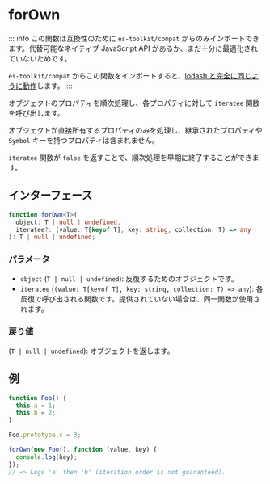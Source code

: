 # forOwn

::: info
この関数は互換性のために `es-toolkit/compat` からのみインポートできます。代替可能なネイティブ JavaScript API があるか、まだ十分に最適化されていないためです。

`es-toolkit/compat` からこの関数をインポートすると、[lodash と完全に同じように動作](../../../compatibility.md)します。
:::

オブジェクトのプロパティを順次処理し、各プロパティに対して `iteratee` 関数を呼び出します。

オブジェクトが直接所有するプロパティのみを処理し、継承されたプロパティや `Symbol` キーを持つプロパティは含まれません。

`iteratee` 関数が `false` を返すことで、順次処理を早期に終了することができます。

## インターフェース

```typescript
function forOwn<T>(
  object: T | null | undefined,
  iteratee?: (value: T[keyof T], key: string, collection: T) => any
): T | null | undefined;
```

### パラメータ

- `object` (`T | null | undefined`): 反復するためのオブジェクトです。
- `iteratee` (`(value: T[keyof T], key: string, collection: T) => any`): 各反復で呼び出される関数です。提供されていない場合は、同一関数が使用されます。

### 戻り値

(`T | null | undefined`): オブジェクトを返します。

## 例

```typescript
function Foo() {
  this.a = 1;
  this.b = 2;
}

Foo.prototype.c = 3;

forOwn(new Foo(), function (value, key) {
  console.log(key);
});
// => Logs 'a' then 'b' (iteration order is not guaranteed).
```
